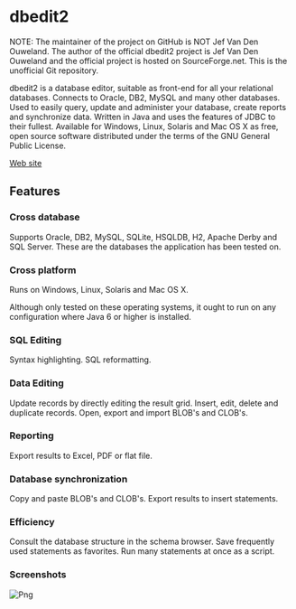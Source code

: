 # dbedit2
NOTE: The maintainer of the project on GitHub is NOT Jef Van Den Ouweland. The author of the official dbedit2 project is Jef Van Den Ouweland and the official project is hosted on SourceForge.net. This is the unofficial Git repository.

dbedit2 is a database editor, suitable as front-end for all your relational databases. Connects to Oracle, DB2, MySQL and many other databases. Used to easily query, update and administer your database, create reports and synchronize data. Written in Java and uses the features of JDBC to their fullest. Available for Windows, Linux, Solaris and Mac OS X as free, open source software distributed under the terms of the GNU General Public License.

[Web site]

## Features
### Cross database
Supports Oracle, DB2, MySQL, SQLite, HSQLDB, H2, Apache Derby and SQL Server.
These are the databases the application has been tested on. 

### Cross platform
Runs on Windows, Linux, Solaris and Mac OS X.

Although only tested on these operating systems, it ought to run on any configuration where Java 6 or higher is installed.

### SQL Editing
Syntax highlighting.
SQL reformatting.

### Data Editing
Update records by directly editing the result grid.
Insert, edit, delete and duplicate records.
Open, export and import BLOB's and CLOB's.

### Reporting
Export results to Excel, PDF or flat file.

### Database synchronization
Copy and paste BLOB's and CLOB's.
Export results to insert statements.

### Efficiency
Consult the database structure in the schema browser.
Save frequently used statements as favorites.
Run many statements at once as a script.

### Screenshots
![Png](http://dbedit2.sourceforge.net/images/screenshot.png)

[Web site]: http://dbedit2.sourceforge.net/